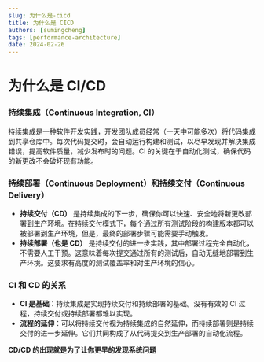 ```yaml
---
slug: 为什么是-cicd
title: 为什么是 CICD
authors: [sumingcheng]
tags: [performance-architecture]
date: 2024-02-26
---
```


# 为什么是 CI/CD

### 持续集成（Continuous Integration, CI）

持续集成是一种软件开发实践，开发团队成员经常（一天中可能多次）将代码集成到共享仓库中。每次代码提交时，会自动运行构建和测试，以尽早发现并解决集成错误，提高软件质量，减少发布时的问题。CI 的关键在于自动化测试，确保代码的新更改不会破坏现有功能。

### 持续部署（Continuous Deployment）和持续交付（Continuous Delivery）

- **持续交付（CD）** 是持续集成的下一步，确保你可以快速、安全地将新更改部署到生产环境。在持续交付模式下，每个通过所有测试阶段的构建版本都可以被部署到生产环境，但是，最终的部署步骤可能需要手动触发。
- **持续部署（也是 CD）** 是持续交付的进一步实践，其中部署过程完全自动化，不需要人工干预。这意味着每次提交通过所有的测试后，自动无缝地部署到生产环境。这要求有高度的测试覆盖率和对生产环境的信心。

### CI 和 CD 的关系

- **CI 是基础**：持续集成是实现持续交付和持续部署的基础。没有有效的 CI 过程，持续交付或持续部署都难以实现。
- **流程的延伸**：可以将持续交付视为持续集成的自然延伸，而持续部署则是持续交付的进一步延伸。它们共同构成了从代码提交到生产部署的自动化流程。

**CD/CD 的出现就是为了让你更早的发现系统问题**
